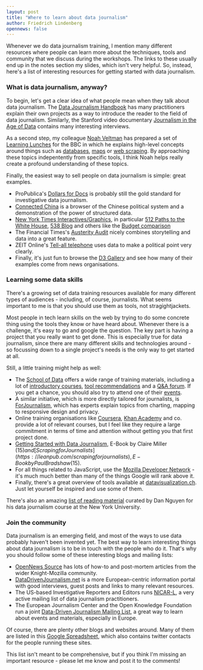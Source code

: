 ```yaml
---
layout: post
title: "Where to learn about data journalism"
author: Friedrich Lindenberg
opennews: false
---
```


Whenever we do data journalism training, I mention many different resources where people can learn more about the techniques, tools and community that we discuss during the workshops. The links to these usually end up in the notes section my slides, which isn't very helpful. So, instead, here's a list of interesting resources for getting started with data journalism.

### What is data journalism, anyway?

To begin, let's get a clear idea of what people mean when they talk about data journalism. The [Data Journalism Handbook](http://ddjbook.org/1.0/en/) has many practitioners explain their own projects as a way to introduce the reader to the field of data journalism. Similarly, the Stanford video documentary [Journalism in the Age of Data](http://datajournalism.stanford.edu/) contains many interesting interviews. 

As a second step, my colleague [Noah Veltman](http://noahveltman.com/) has prepared a set of [Learning Lunches](https://github.com/veltman/learninglunches/blob/master/README.md) for the BBC in which he explains high-level concepts around things such as [databases](https://github.com/veltman/learninglunches/tree/master/databases), [maps](https://github.com/veltman/learninglunches/tree/master/maps) or [web scraping](https://github.com/veltman/learninglunches/tree/master/scraping). By approaching these topics indepentently from specific tools, I think Noah helps really create a profound understanding of these topics.

Finally, the easiest way to sell people on data journalism is simple: great examples.

* ProPublica's [Dollars for Docs](http://projects.propublica.org/docdollars/) is probably still the gold standard for investigative data journalism.
* [Connected China](http://connectedchina.reuters.com/) is a browser of the Chinese political system and a demonstration of the power of structured data. 
* [New York Times Interactives/Graphics](https://twitter.com/nytgraphics), in particular [512 Paths to the White House](http://www.nytimes.com/interactive/2012/11/02/us/politics/paths-to-the-white-house.html?_r=0), [538 Blog](http://fivethirtyeight.blogs.nytimes.com/2012/10/28/oct-27-minnesota-moonlights-as-swing-state-but-ohio-and-virginia-are-more-crucial/) and others like the [Budget comparison](http://www.nytimes.com/interactive/2013/04/10/us/politics/obama-budget-comparison.html?_r=2&)
* The Financial Times's [Austerity Audit](http://ig.ft.com/austerity-audit/#overview) nicely combines storytelling and data into a great feature. 
* ZEIT Online's [Tell-all telephone](http://www.zeit.de/datenschutz/malte-spitz-data-retention) uses data to make a political point very clearly.
* Finally, it's just fun to browse the [D3 Gallery](https://github.com/mbostock/d3/wiki/Gallery) and see how many of their examples come from news organisations.

### Learning some data skills

There's a growing set of data training resources available for many different types of audiences - including, of course, journalists. What seems important to me is that you should use them as tools, not stragightjackets.

Most people in tech learn skills on the web by trying to do some concrete thing using the tools they know or have heard about. Whenever there is a challenge, it's easy to go and google the question. The key part is having a project that you really want to get done. This is especially true for data journalism, since there are many different skills and technologies around - so focussing down to a single project's needs is the only way to get started at all.

Still, a little training might help as well:

* The [School of Data](http://schoolofdata.org/) offers a wide range of training materials, including a lot of [introductory courses](http://schoolofdata.org/courses/), [tool recommendations](http://schoolofdata.org/online-resources/) and a [Q&A forum](http://ask.schoolofdata.org/questions/). If you get a chance, you should also try to attend one of their [events](http://schoolofdata.org/events/).
* A similar initiative, which is more directly tailored for journalists, is [ForJournalism](http://forjournalism.com/), which has experts explain topics from charting, mapping to responsive design and privacy.
* Online training organisations like [Coursera](https://www.coursera.org/courses?orderby=upcoming), [Khan Academy](https://www.khanacademy.org/) and co. provide a lot of relevant courses, but I feel like they require a large commitment in terms of time and attention without getting you that first project done.
* [Getting Started with Data Journalism](https://leanpub.com/datajournalism), E-Book by Claire Miller ($15) and [Scraping for Journalists](https://leanpub.com/scrapingforjournalists), E-Book by Paul Bradshaw ($15). 
* For all things related to JavaScript, use the [Mozilla Developer Network](https://developer.mozilla.org/en-US/) - it's much much better than many of the things Google will rank above it. 
* Finally, there's a great overview of tools available at [datavisualization.ch](http://selection.datavisualization.ch/). Just let yourself be inspired and use some of them.

There's also an amazing [list of reading material](http://www.smalldatajournalism.com/readings/) curated by Dan Nguyen for his data journalism course at the New York University. 

### Join the community

Data journalism is an emerging field, and most of the ways to use data probably haven't been invented yet. The best way to learn interesting things about data journalism is to be in touch with the people who do it. That's why you should follow some of these interesting blogs and mailing lists:

* [OpenNews Source](http://source.mozillaopennews.org/) has lots of how-to and post-mortem articles from the wider Knight-Mozilla community.
* [DataDrivenJournalism.net](http://datadrivenjournalism.net/) is a more European-centric information portal with good interviews, guest posts and links to many relevant resources.
* The US-based Investigative Reporters and Editors runs [NICAR-L](http://www.ire.org/resource-center/listservs/subscribe-nicar-l/), a very active mailing list of data journalism practitioners. 
* The European Journalism Center and the Open Knowledge Foundation run a joint [Data-Driven Journalism Mailing List](http://lists.okfn.org/mailman/listinfo/data-driven-journalism), a great way to learn about events and materials, especially in Europe. 

Of course, there are plenty other blogs and websites around. Many of them are listed in this [Google Spreadsheet](https://docs.google.com/spreadsheet/ccc?key=0Aps26R6VsRYUdHNGOVlyVlZfS2NLcHpSRElZMkhaV0E&usp=drive_web#gid=0), which also contains twitter contacts for the people running these sites.

This list isn't meant to be comprehensive, but if you think I'm missing an important resource - please let me know and post it to the comments!


    
